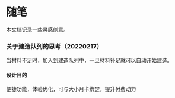 # 随笔
本文档记录一些灵感创意。

### 关于建造队列的思考（20220217）
当材料不足时，加入到建造队列中，一旦材料补足就可以自动开始建造。
#### 设计目的
便捷功能，体验优化，可与大小月卡绑定，提升付费动力

####
